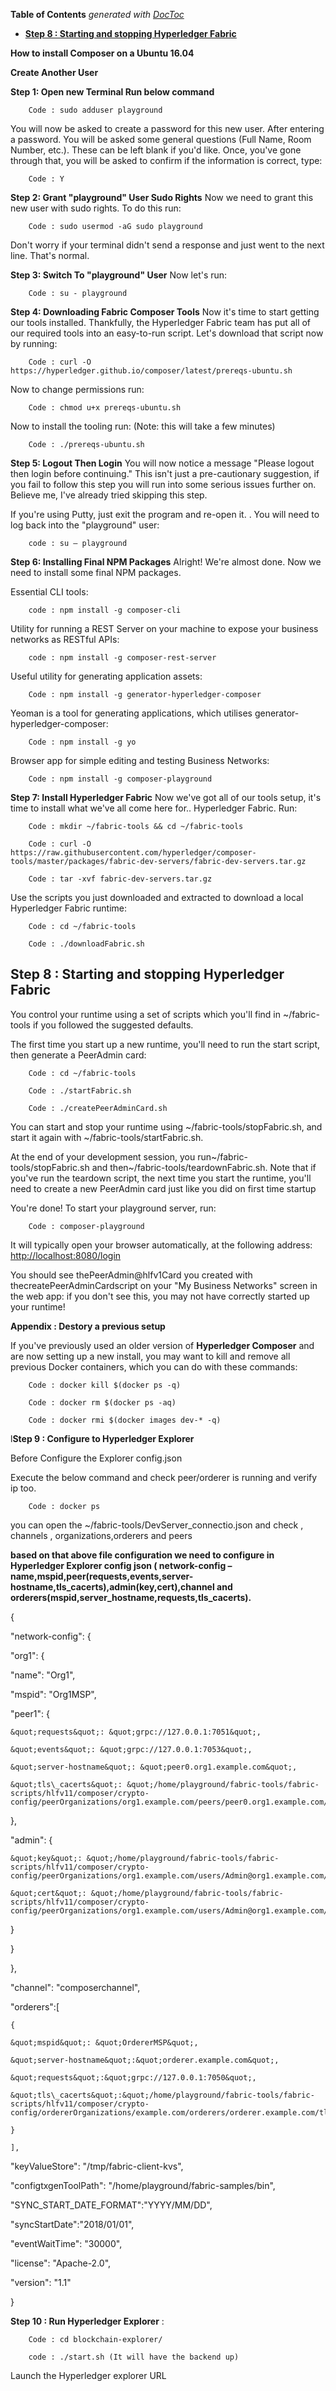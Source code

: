 <!-- START doctoc generated TOC please keep comment here to allow auto update -->
<!-- DON'T EDIT THIS SECTION, INSTEAD RE-RUN doctoc TO UPDATE -->
**Table of Contents**  *generated with [DocToc](https://github.com/thlorenz/doctoc)*

- [**Step 8 : Starting and stopping Hyperledger Fabric**](#step-8--starting-and-stopping-hyperledger-fabric)

<!-- END doctoc generated TOC please keep comment here to allow auto update -->


<!-- (SPDX-License-Identifier: CC-BY-4.0) -->  <!-- Ensure there is a newline before, and after, this line -->

**How to install Composer on a Ubuntu 16.04**

**Create Another User**

**Step 1: Open new Terminal Run below command**

        Code : sudo adduser playground

You will now be asked to create a password for this new user. After entering a password. You will be asked some general questions (Full Name, Room Number, etc.). These can be left blank if you&#39;d like. Once, you&#39;ve gone through that, you will be asked to confirm if the information is correct, type:

        Code : Y

**Step 2: Grant &quot;playground&quot; User Sudo Rights**
Now we need to grant this new user with sudo rights. To do this run:

        Code : sudo usermod -aG sudo playground

Don&#39;t worry if your terminal didn&#39;t send a response and just went to the next line. That&#39;s normal.

**Step 3: Switch To &quot;playground&quot; User**
Now let&#39;s run:

        Code : su - playground

**Step 4: Downloading Fabric Composer Tools**
Now it&#39;s time to start getting our tools installed. Thankfully, the Hyperledger Fabric team has put all of our required tools into an easy-to-run script. Let&#39;s download that script now by running:

        Code : curl -O https://hyperledger.github.io/composer/latest/prereqs-ubuntu.sh

Now to change permissions run:

        Code : chmod u+x prereqs-ubuntu.sh

Now to install the tooling run: (Note: this will take a few minutes)

        Code : ./prereqs-ubuntu.sh

**Step 5: Logout Then Login**
You will now notice a message &quot;Please logout then login before continuing.&quot; This isn&#39;t just a pre-cautionary suggestion, if you fail to follow this step you will run into some serious issues further on. Believe me, I&#39;ve already tried skipping this step.

If you&#39;re using Putty, just exit the program and re-open it. .  You will need to log back into the &quot;playground&quot; user:

        code : su – playground

**Step 6: Installing Final NPM Packages**
Alright! We&#39;re almost done. Now we need to install some final NPM packages.

Essential CLI tools:

        code : npm install -g composer-cli

Utility for running a REST Server on your machine to expose your business networks as RESTful APIs:

        code : npm install -g composer-rest-server

Useful utility for generating application assets:

        Code : npm install -g generator-hyperledger-composer

Yeoman is a tool for generating applications, which utilises generator-hyperledger-composer:

        Code : npm install -g yo

Browser app for simple editing and testing Business Networks:

        Code : npm install -g composer-playground

**Step 7: Install Hyperledger Fabric**
Now we&#39;ve got all of our tools setup, it&#39;s time to install what we&#39;ve all come here for.. Hyperledger Fabric.
Run:

        Code : mkdir ~/fabric-tools && cd ~/fabric-tools

        Code : curl -O https://raw.githubusercontent.com/hyperledger/composer-tools/master/packages/fabric-dev-servers/fabric-dev-servers.tar.gz

        Code : tar -xvf fabric-dev-servers.tar.gz

Use the scripts you just downloaded and extracted to download a local Hyperledger Fabric runtime:

        Code : cd ~/fabric-tools

        Code : ./downloadFabric.sh

## **Step 8 : Starting and stopping Hyperledger Fabric**

You control your runtime using a set of scripts which you&#39;ll find in ~/fabric-tools if you followed the suggested defaults.

The first time you start up a new runtime, you&#39;ll need to run the start script, then generate a PeerAdmin card:

        Code : cd ~/fabric-tools

        Code : ./startFabric.sh

        Code : ./createPeerAdminCard.sh

You can start and stop your runtime using ~/fabric-tools/stopFabric.sh, and start it again with ~/fabric-tools/startFabric.sh.

At the end of your development session, you run~/fabric-tools/stopFabric.sh and then~/fabric-tools/teardownFabric.sh. Note that if you&#39;ve run the teardown script, the next time you start the runtime, you&#39;ll need to create a new PeerAdmin card just like you did on first time startup

You&#39;re done!
To start your playground server, run:

        Code : composer-playground

It will typically open your browser automatically, at the following address:  [http://localhost:8080/login](http://localhost:8080/login)

You should see thePeerAdmin@hlfv1Card you created with thecreatePeerAdminCardscript on your &quot;My Business Networks&quot; screen in the web app: if you don&#39;t see this, you may not have correctly started up your runtime!

**Appendix : Destory a previous setup**

If you&#39;ve previously used an older version of  **Hyperledger Composer**  and are now setting up a new install, you may want to kill and remove all previous Docker containers, which you can do with these commands:

        Code : docker kill $(docker ps -q)

        Code : docker rm $(docker ps -aq)

        Code : docker rmi $(docker images dev-* -q)

l**Step 9 : Configure to Hyperledger Explorer**

Before Configure the Explorer config.json

Execute the below command and check peer/orderer is running and verify ip too.

        Code : docker ps

you can open the ~/fabric-tools/DevServer\_connectio.json and check , channels , organizations,orderers and peers

**based on that above file configuration we need to configure in Hyperledger Explorer config json ( network-config – name,mspid,peer(requests,events,server-hostname,tls\_cacerts),admin(key,cert),channel and orderers(mspid,server\_hostname,requests,tls\_cacerts).**

{

 &quot;network-config&quot;: {

  &quot;org1&quot;: {

   &quot;name&quot;: &quot;Org1&quot;,

   &quot;mspid&quot;: &quot;Org1MSP&quot;,

   &quot;peer1&quot;: {

    &quot;requests&quot;: &quot;grpc://127.0.0.1:7051&quot;,

    &quot;events&quot;: &quot;grpc://127.0.0.1:7053&quot;,

    &quot;server-hostname&quot;: &quot;peer0.org1.example.com&quot;,

    &quot;tls\_cacerts&quot;: &quot;/home/playground/fabric-tools/fabric-scripts/hlfv11/composer/crypto-config/peerOrganizations/org1.example.com/peers/peer0.org1.example.com/tls/ca.crt&quot;

   },

   &quot;admin&quot;: {

    &quot;key&quot;: &quot;/home/playground/fabric-tools/fabric-scripts/hlfv11/composer/crypto-config/peerOrganizations/org1.example.com/users/Admin@org1.example.com/msp/keystore&quot;,

    &quot;cert&quot;: &quot;/home/playground/fabric-tools/fabric-scripts/hlfv11/composer/crypto-config/peerOrganizations/org1.example.com/users/Admin@org1.example.com/msp/signcerts&quot;

   }

  }

 },

 &quot;channel&quot;: &quot;composerchannel&quot;,

 &quot;orderers&quot;:[

    {

    &quot;mspid&quot;: &quot;OrdererMSP&quot;,

    &quot;server-hostname&quot;:&quot;orderer.example.com&quot;,

    &quot;requests&quot;:&quot;grpc://127.0.0.1:7050&quot;,

    &quot;tls\_cacerts&quot;:&quot;/home/playground/fabric-tools/fabric-scripts/hlfv11/composer/crypto-config/ordererOrganizations/example.com/orderers/orderer.example.com/tls/ca.crt&quot;

    }

    ],

 &quot;keyValueStore&quot;: &quot;/tmp/fabric-client-kvs&quot;,

 &quot;configtxgenToolPath&quot;: &quot;/home/playground/fabric-samples/bin&quot;,

 &quot;SYNC\_START\_DATE\_FORMAT&quot;:&quot;YYYY/MM/DD&quot;,

 &quot;syncStartDate&quot;:&quot;2018/01/01&quot;,

 &quot;eventWaitTime&quot;: &quot;30000&quot;,

 &quot;license&quot;: &quot;Apache-2.0&quot;,

 &quot;version&quot;: &quot;1.1&quot;

 }

**Step 10 : Run Hyperledger Explorer** :

        Code : cd blockchain-explorer/

        code : ./start.sh (It will have the backend up)

Launch the Hyperledger explorer URL

